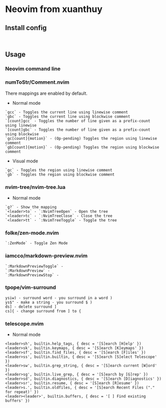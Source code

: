 # Neovim from xuanthuy

## Install config

```


```

## Usage

### Neovim command line

### numToStr/Comment.nvim

There mappings are enabled by default.

- Normal mode

```
`gcc` - Toggles the current line using linewise comment
`gbc` - Toggles the current line using blockwise comment
`[count]gcc` - Toggles the number of line given as a prefix-count using linewise
`[count]gbc` - Toggles the number of line given as a prefix-count using blockwise
`gc[count]{motion}` - (Op-pending) Toggles the region using linewise comment
`gb[count]{motion}` - (Op-pending) Toggles the region using blockwise comment
```

- Visual mode

```
`gc` - Toggles the region using linewise comment
`gb` - Toggles the region using blockwise comment
```

### nvim-tree/nvim-tree.lua

- Normal mode

```
`g?` - Show the mapping
`<leader>to` - `:NvimTreeOpen` - Open the tree
`<leader>tc` - `:NvimTreeClose` - Close the tree
`<leader>tt` - `:NvimTreeToggle` - Toggle the tree
```

### folke/zen-mode.nvim

```
`:ZenMode` - Toggle Zen Mode
```

### iamcco/markdown-preview.nvim

```
`:MarkdownPreviewToggle` -
`:MarkdownPreview` - 
`:MarkdownPreviewStop` - 
```

### tpope/vim-surround

```
ysiw) - surround word - you surround in a word )
ys$" - make a string - you surround $ )
ds] - delete surround ]
cs]{ - change surround from ] to {
```

### telescope.nvim

- Normal mode

```
<leader>sh', builtin.help_tags, { desc = '[S]earch [H]elp' })
<leader>sk', builtin.keymaps, { desc = '[S]earch [K]eymaps' })
<leader>sf', builtin.find_files, { desc = '[S]earch [F]iles' })
<leader>ss', builtin.builtin, { desc = '[S]earch [S]elect Telescope' })
<leader>sw', builtin.grep_string, { desc = '[S]earch current [W]ord' })
<leader>sg', builtin.live_grep, { desc = '[S]earch by [G]rep' })
<leader>sd', builtin.diagnostics, { desc = '[S]earch [D]iagnostics' })
<leader>sr', builtin.resume, { desc = '[S]earch [R]esume' })
<leader>s.', builtin.oldfiles, { desc = '[S]earch Recent Files ("." for repeat)' })
<leader><leader>', builtin.buffers, { desc = '[ ] Find existing buffers' })
```






